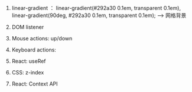 1. linear-gradient ： linear-gradient(#292a30 0.1em, transparent 0.1em), linear-gradient(90deg, #292a30 0.1em, transparent 0.1em); --> 网格背景

2. DOM listener

3. Mouse actions: up/down

4. Keyboard actions:

5. React: useRef

6. CSS: z-index

7. React: Context API
